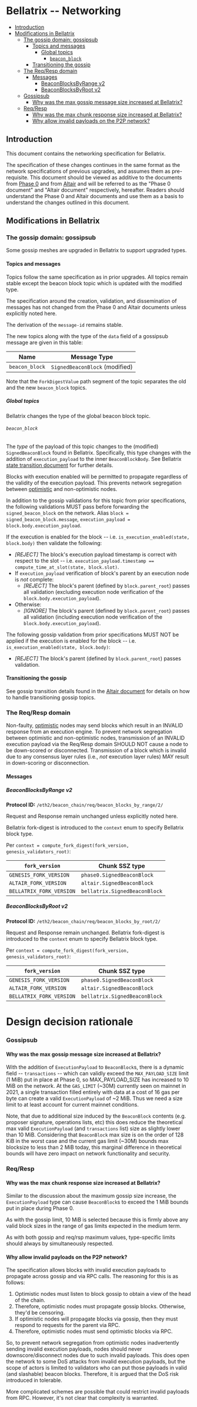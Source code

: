 # Bellatrix -- Networking

<!-- mdformat-toc start --slug=github --no-anchors --maxlevel=6 --minlevel=2 -->

- [Introduction](#introduction)
- [Modifications in Bellatrix](#modifications-in-bellatrix)
  - [The gossip domain: gossipsub](#the-gossip-domain-gossipsub)
    - [Topics and messages](#topics-and-messages)
      - [Global topics](#global-topics)
        - [`beacon_block`](#beacon_block)
    - [Transitioning the gossip](#transitioning-the-gossip)
  - [The Req/Resp domain](#the-reqresp-domain)
    - [Messages](#messages)
      - [BeaconBlocksByRange v2](#beaconblocksbyrange-v2)
      - [BeaconBlocksByRoot v2](#beaconblocksbyroot-v2)
  - [Gossipsub](#gossipsub)
    - [Why was the max gossip message size increased at Bellatrix?](#why-was-the-max-gossip-message-size-increased-at-bellatrix)
  - [Req/Resp](#reqresp)
    - [Why was the max chunk response size increased at Bellatrix?](#why-was-the-max-chunk-response-size-increased-at-bellatrix)
    - [Why allow invalid payloads on the P2P network?](#why-allow-invalid-payloads-on-the-p2p-network)

<!-- mdformat-toc end -->

## Introduction

This document contains the networking specification for Bellatrix.

The specification of these changes continues in the same format as the network
specifications of previous upgrades, and assumes them as pre-requisite. This
document should be viewed as additive to the documents from
[Phase 0](../phase0/p2p-interface.md) and from
[Altair](../altair/p2p-interface.md) and will be referred to as the "Phase 0
document" and "Altair document" respectively, hereafter. Readers should
understand the Phase 0 and Altair documents and use them as a basis to
understand the changes outlined in this document.

## Modifications in Bellatrix

### The gossip domain: gossipsub

Some gossip meshes are upgraded in Bellatrix to support upgraded types.

#### Topics and messages

Topics follow the same specification as in prior upgrades. All topics remain
stable except the beacon block topic which is updated with the modified type.

The specification around the creation, validation, and dissemination of messages
has not changed from the Phase 0 and Altair documents unless explicitly noted
here.

The derivation of the `message-id` remains stable.

The new topics along with the type of the `data` field of a gossipsub message
are given in this table:

| Name           | Message Type                   |
| -------------- | ------------------------------ |
| `beacon_block` | `SignedBeaconBlock` (modified) |

Note that the `ForkDigestValue` path segment of the topic separates the old and
the new `beacon_block` topics.

##### Global topics

Bellatrix changes the type of the global beacon block topic.

###### `beacon_block`

The *type* of the payload of this topic changes to the (modified)
`SignedBeaconBlock` found in Bellatrix. Specifically, this type changes with the
addition of `execution_payload` to the inner `BeaconBlockBody`. See Bellatrix
[state transition document](./beacon-chain.md#beaconblockbody) for further
details.

Blocks with execution enabled will be permitted to propagate regardless of the
validity of the execution payload. This prevents network segregation between
[optimistic](/sync/optimistic.md) and non-optimistic nodes.

In addition to the gossip validations for this topic from prior specifications,
the following validations MUST pass before forwarding the `signed_beacon_block`
on the network. Alias `block = signed_beacon_block.message`,
`execution_payload = block.body.execution_payload`.

If the execution is enabled for the block -- i.e.
`is_execution_enabled(state, block.body)` then validate the following:

- _[REJECT]_ The block's execution payload timestamp is correct with respect to
  the slot -- i.e.
  `execution_payload.timestamp == compute_time_at_slot(state, block.slot)`.
- If `execution_payload` verification of block's parent by an execution node is
  *not* complete:
  - _[REJECT]_ The block's parent (defined by `block.parent_root`) passes all
    validation (excluding execution node verification of the
    `block.body.execution_payload`).
- Otherwise:
  - _[IGNORE]_ The block's parent (defined by `block.parent_root`) passes all
    validation (including execution node verification of the
    `block.body.execution_payload`).

The following gossip validation from prior specifications MUST NOT be applied if
the execution is enabled for the block -- i.e.
`is_execution_enabled(state, block.body)`:

- _[REJECT]_ The block's parent (defined by `block.parent_root`) passes
  validation.

#### Transitioning the gossip

See gossip transition details found in the
[Altair document](../altair/p2p-interface.md#transitioning-the-gossip) for
details on how to handle transitioning gossip topics.

### The Req/Resp domain

Non-faulty, [optimistic](/sync/optimistic.md) nodes may send blocks which result
in an INVALID response from an execution engine. To prevent network segregation
between optimistic and non-optimistic nodes, transmission of an INVALID
execution payload via the Req/Resp domain SHOULD NOT cause a node to be
down-scored or disconnected. Transmission of a block which is invalid due to any
consensus layer rules (i.e., *not* execution layer rules) MAY result in
down-scoring or disconnection.

#### Messages

##### BeaconBlocksByRange v2

**Protocol ID:** `/eth2/beacon_chain/req/beacon_blocks_by_range/2/`

Request and Response remain unchanged unless explicitly noted here.

Bellatrix fork-digest is introduced to the `context` enum to specify Bellatrix
block type.

Per `context = compute_fork_digest(fork_version, genesis_validators_root)`:

<!-- eth2spec: skip -->

| `fork_version`           | Chunk SSZ type                |
| ------------------------ | ----------------------------- |
| `GENESIS_FORK_VERSION`   | `phase0.SignedBeaconBlock`    |
| `ALTAIR_FORK_VERSION`    | `altair.SignedBeaconBlock`    |
| `BELLATRIX_FORK_VERSION` | `bellatrix.SignedBeaconBlock` |

##### BeaconBlocksByRoot v2

**Protocol ID:** `/eth2/beacon_chain/req/beacon_blocks_by_root/2/`

Request and Response remain unchanged. Bellatrix fork-digest is introduced to
the `context` enum to specify Bellatrix block type.

Per `context = compute_fork_digest(fork_version, genesis_validators_root)`:

<!-- eth2spec: skip -->

| `fork_version`           | Chunk SSZ type                |
| ------------------------ | ----------------------------- |
| `GENESIS_FORK_VERSION`   | `phase0.SignedBeaconBlock`    |
| `ALTAIR_FORK_VERSION`    | `altair.SignedBeaconBlock`    |
| `BELLATRIX_FORK_VERSION` | `bellatrix.SignedBeaconBlock` |

# Design decision rationale

### Gossipsub

#### Why was the max gossip message size increased at Bellatrix?

With the addition of `ExecutionPayload` to `BeaconBlock`s, there is a dynamic
field -- `transactions` -- which can validly exceed the `MAX_PAYLOAD_SIZE` limit
(1 MiB) put in place at Phase 0, so MAX_PAYLOAD_SIZE has increased to 10 MiB on
the network. At the `GAS_LIMIT` (~30M) currently seen on mainnet in 2021, a
single transaction filled entirely with data at a cost of 16 gas per byte can
create a valid `ExecutionPayload` of ~2 MiB. Thus we need a size limit to at
least account for current mainnet conditions.

Note, that due to additional size induced by the `BeaconBlock` contents (e.g.
proposer signature, operations lists, etc) this does reduce the theoretical max
valid `ExecutionPayload` (and `transactions` list) size as slightly lower than
10 MiB. Considering that `BeaconBlock` max size is on the order of 128 KiB in
the worst case and the current gas limit (~30M) bounds max blocksize to less
than 2 MiB today, this marginal difference in theoretical bounds will have zero
impact on network functionality and security.

### Req/Resp

#### Why was the max chunk response size increased at Bellatrix?

Similar to the discussion about the maximum gossip size increase, the
`ExecutionPayload` type can cause `BeaconBlock`s to exceed the 1 MiB bounds put
in place during Phase 0.

As with the gossip limit, 10 MiB is selected because this is firmly above any
valid block sizes in the range of gas limits expected in the medium term.

As with both gossip and req/rsp maximum values, type-specific limits should
always by simultaneously respected.

#### Why allow invalid payloads on the P2P network?

The specification allows blocks with invalid execution payloads to propagate
across gossip and via RPC calls. The reasoning for this is as follows:

1. Optimistic nodes must listen to block gossip to obtain a view of the head of
   the chain.
2. Therefore, optimistic nodes must propagate gossip blocks. Otherwise, they'd
   be censoring.
3. If optimistic nodes will propagate blocks via gossip, then they must respond
   to requests for the parent via RPC.
4. Therefore, optimistic nodes must send optimistic blocks via RPC.

So, to prevent network segregation from optimistic nodes inadvertently sending
invalid execution payloads, nodes should never downscore/disconnect nodes due to
such invalid payloads. This does open the network to some DoS attacks from
invalid execution payloads, but the scope of actors is limited to validators who
can put those payloads in valid (and slashable) beacon blocks. Therefore, it is
argued that the DoS risk introduced in tolerable.

More complicated schemes are possible that could restrict invalid payloads from
RPC. However, it's not clear that complexity is warranted.
